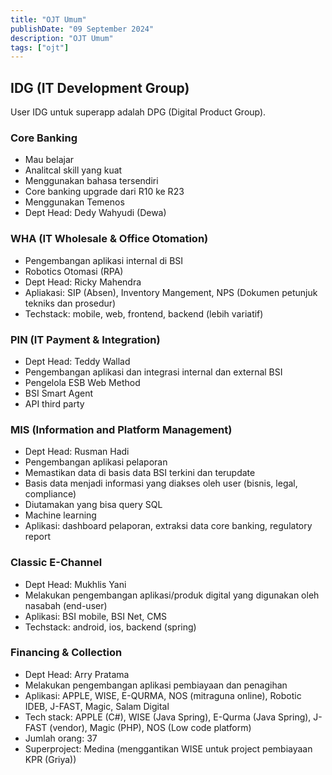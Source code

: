 ```yaml
---
title: "OJT Umum"
publishDate: "09 September 2024"
description: "OJT Umum"
tags: ["ojt"]
---
```


## IDG (IT Development Group)

User IDG untuk superapp adalah DPG (Digital Product Group).

### Core Banking

- Mau belajar
- Analitcal skill yang kuat
- Menggunakan bahasa tersendiri
- Core banking upgrade dari R10 ke R23
- Menggunakan Temenos
- Dept Head: Dedy Wahyudi (Dewa)

### WHA (IT Wholesale & Office Otomation)

- Pengembangan aplikasi internal di BSI
- Robotics Otomasi (RPA)
- Dept Head: Ricky Mahendra
- Apliakasi: SIP (Absen), Inventory Mangement, NPS (Dokumen petunjuk tekniks dan prosedur)
- Techstack: mobile, web, frontend, backend (lebih variatif)

### PIN (IT Payment & Integration)

- Dept Head: Teddy Wallad
- Pengembangan aplikasi dan integrasi internal dan external BSI
- Pengelola ESB Web Method
- BSI Smart Agent
- API third party

### MIS (Information and Platform Management)

- Dept Head: Rusman Hadi
- Pengembangan aplikasi pelaporan
- Memastikan data di basis data BSI terkini dan terupdate
- Basis data menjadi informasi yang diakses oleh user (bisnis, legal, compliance)
- Diutamakan yang bisa query SQL
- Machine learning
- Aplikasi: dashboard pelaporan, extraksi data core banking, regulatory report

### Classic E-Channel

- Dept Head: Mukhlis Yani
- Melakukan pengembangan aplikasi/produk digital yang digunakan oleh nasabah (end-user)
- Aplikasi: BSI mobile, BSI Net, CMS
- Techstack: android, ios, backend (spring)

### Financing & Collection

- Dept Head: Arry Pratama
- Melakukan pengembangan aplikasi pembiayaan dan penagihan
- Aplikasi: APPLE, WISE, E-QURMA, NOS (mitraguna online), Robotic IDEB, J-FAST, Magic, Salam Digital
- Tech stack: APPLE (C#), WISE (Java Spring), E-Qurma (Java Spring), J-FAST (vendor), Magic (PHP), NOS (Low code platform)
- Jumlah orang: 37
- Superproject: Medina (menggantikan WISE untuk project pembiayaan KPR (Griya))